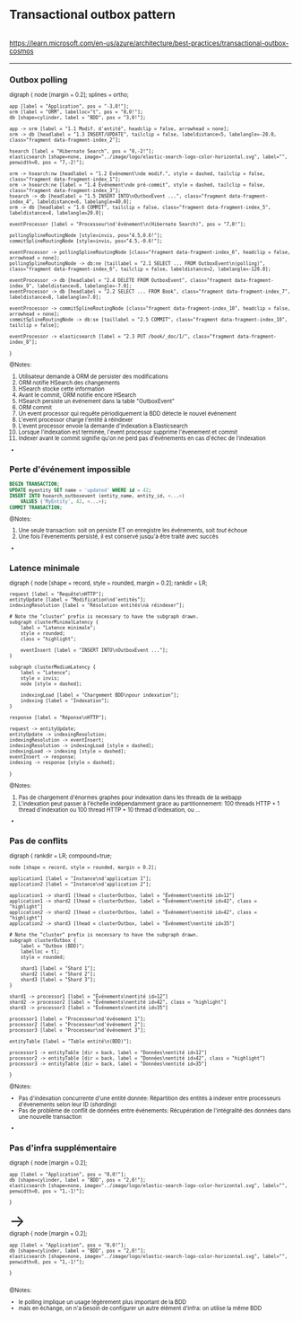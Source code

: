 ## Transactional outbox pattern

<img data-src="../image/diagram/microsoft-transactional-outbox.png" class="diagram" />

<small>https://learn.microsoft.com/en-us/azure/architecture/best-practices/transactional-outbox-cosmos<small>

---

<!-- .element: class="nested-fragments-highlight-current" -->

## Outbox polling

<div class="viz" data-viz-engine="neato" data-width="900"
    data-viz-images="../image/logo/elastic-search-logo-color-horizontal.svg,200px,100px">
digraph {
    node [margin = 0.2];
    splines = ortho;

	app [label = "Application", pos = "-3,0!"];
	orm [label = "ORM", labelloc="t", pos = "0,0!"];
	db [shape=cylinder, label = "BDD", pos = "3,0!"];

	app -> orm [label = "1.1 Modif. d'entité", headclip = false, arrowhead = none];
	orm -> db [headlabel = "1.3 INSERT/UPDATE", tailclip = false, labeldistance=5, labelangle=-20.0, class="fragment data-fragment-index_2"];

	hsearch [label = "Hibernate Search", pos = "0,-2!"];
    elasticsearch [shape=none, image="../image/logo/elastic-search-logo-color-horizontal.svg", label="", penwidth=0, pos = "7,-2!"];

	orm -> hsearch:nw [headlabel = "1.2 Evénement\nde modif.", style = dashed, tailclip = false, class="fragment data-fragment-index_1"];
	orm -> hsearch:ne [label = "1.4 Evénement\nde pré-commit", style = dashed, tailclip = false, class="fragment data-fragment-index_3"];
	hsearch -> db [headlabel = "1.5 INSERT INTO\nOutboxEvent ...", class="fragment data-fragment-index_4", labeldistance=6, labelangle=40.0];
	orm -> db [headlabel = "1.6 COMMIT", tailclip = false, class="fragment data-fragment-index_5", labeldistance=4, labelangle=20.0];

	eventProcessor [label = "Processeur\nd'événement\n(Hibernate Search)", pos = "7,0!"];

    pollingSplineRoutingNode [style=invis, pos="4.5,0.6!"];
    commitSplineRoutingNode [style=invis, pos="4.5,-0.6!"];

	eventProcessor -> pollingSplineRoutingNode [class="fragment data-fragment-index_6", headclip = false, arrowhead = none];
    pollingSplineRoutingNode -> db:ne [taillabel = "2.1 SELECT ... FROM OutboxEvent\n(polling)", class="fragment data-fragment-index_6", tailclip = false, labeldistance=2, labelangle=-120.0];

	eventProcessor -> db [headlabel = "2.4 DELETE FROM OutboxEvent", class="fragment data-fragment-index_9", labeldistance=8, labelangle=-7.0];
	eventProcessor -> db [headlabel = "2.2 SELECT ... FROM Book", class="fragment data-fragment-index_7", labeldistance=8, labelangle=7.0];

	eventProcessor -> commitSplineRoutingNode [class="fragment data-fragment-index_10", headclip = false, arrowhead = none];
    commitSplineRoutingNode -> db:se [taillabel = "2.5 COMMIT", class="fragment data-fragment-index_10", tailclip = false];

	eventProcessor -> elasticsearch [label = "2.3 PUT /book/_doc/1/", class="fragment data-fragment-index_8"];
}
</div>

@Notes:

1. Utilisateur demande à ORM de persister des modifications
1. ORM notifie HSearch des changements
1. HSearch stocke cette information
1. Avant le commit, ORM notifie encore HSearch
1. HSearch persiste un événement dans la table "OutboxEvent"
1. ORM commit 
1. Un event processor qui requête périodiquement la BDD détecte le nouvel événement
1. L'event processor charge l'entité à réindexer
1. L'event processor envoie la demande d'indexation à Elasticsearch
1. Lorsque l'indexation est terminée, l'event processor supprime l'évenement et commit
1. Indexer avant le commit signifie qu'on ne perd pas d'événements en cas d'échec de l'indexation

-

## Perte d'événement impossible

```sql
BEGIN TRANSACTION;
UPDATE myentity SET name = 'updated' WHERE id = 42;
INSERT INTO hsearch_outboxevent (entity_name, entity_id, <...>)
    VALUES ('MyEntity', 42, <...>);
COMMIT TRANSACTION;
```

@Notes:

1. Une seule transaction: soit on persiste ET on enregistre les événements, soit _tout_ échoue
2. Une fois l'évenements persisté, il est conservé jusqu'à être traité avec succès

-

## Latence minimale

<div class="viz" data-width="900">
digraph {
    node [shape = record, style = rounded, margin = 0.2];
	rankdir = LR;

    request [label = "Requête\nHTTP"];
    entityUpdate [label = "Modification\nd'entités"];
    indexingResolution [label = "Résolution entités\nà réindexer"];

    # Note the "cluster" prefix is necessary to have the subgraph drawn.
    subgraph clusterMinimalLatency {
        label = "Latence minimale";
        style = rounded;
        class = "highlight";

        eventInsert [label = "INSERT INTO\nOutboxEvent ..."];
    }

    subgraph clusterMediumLatency {
        label = "Latence";
        style = invis;
        node [style = dashed];

        indexingLoad [label = "Chargement BDD\npour indexation"];
        indexing [label = "Indexation"];
    }

    response [label = "Réponse\nHTTP"];

    request -> entityUpdate;
    entityUpdate -> indexingResolution;
    indexingResolution -> eventInsert;
    indexingResolution -> indexingLoad [style = dashed];
    indexingLoad -> indexing [style = dashed];
    eventInsert -> response;
    indexing -> response [style = dashed];
}
</div>

@Notes:

1. Pas de chargement d'énormes graphes pour indexation dans les threads de la webapp
2. L'indexation peut passer à l'échelle indépendamment grace au partitionnement:
   100 threads HTTP + 1 thread d'indexation ou 100 thread HTTP + 10 thread d'indexation, ou ...

-

## Pas de conflits

<div class="viz" data-width="900">
digraph {
	rankdir = LR;
    compound=true;

    node [shape = record, style = rounded, margin = 0.2];

    application1 [label = "Instance\nd'application 1"];
    application2 [label = "Instance\nd'application 2"];

    application1 -> shard1 [lhead = clusterOutbox, label = "Événement\nentité id=12"]
    application1 -> shard2 [lhead = clusterOutbox, label = "Événement\nentité id=42", class = "highlight"]
    application2 -> shard2 [lhead = clusterOutbox, label = "Événement\nentité id=42", class = "highlight"]
    application2 -> shard3 [lhead = clusterOutbox, label = "Événement\nentité id=35"]

    # Note the "cluster" prefix is necessary to have the subgraph drawn.
	subgraph clusterOutbox {
        label = "Outbox (BDD)";
        labelloc = tl;
        style = rounded;

		shard1 [label = "Shard 1"];
		shard2 [label = "Shard 2"];
		shard3 [label = "Shard 3"];
	}

    shard1 -> processor1 [label = "Événements\nentité id=12"]
    shard2 -> processor2 [label = "Événements\nentité id=42", class = "highlight"]
    shard3 -> processor3 [label = "Événements\nentité id=35"]

    processor1 [label = "Processeur\nd'événement 1"];
    processor2 [label = "Processeur\nd'événement 2"];
    processor3 [label = "Processeur\nd'événement 3"];

    entityTable [label = "Table entité\n(BDD)"];

    processor1 -> entityTable [dir = back, label = "Données\nentité id=12"]
    processor2 -> entityTable [dir = back, label = "Données\nentité id=42", class = "highlight"]
    processor3 -> entityTable [dir = back, label = "Données\nentité id=35"]
}
</div>

@Notes:

* Pas d'indexation concurrente d'une entité donnée:
  Répartition des entités à indexer entre processeurs d'évenements selon leur ID (*sharding*)
* Pas de problème de conflit de données entre événements:
  Récupération de l'intégralité des données dans une nouvelle transaction

-

<!-- .element: class="grid" -->
## Pas d'infra supplémentaire

<div class="column">
<div class="viz" data-viz-engine="neato" data-viz-images="../image/logo/elastic-search-logo-color-horizontal.svg,200px,100px">
digraph {
	node [margin = 0.2];

	app [label = "Application", pos = "0,0!"];
	db [shape=cylinder, label = "BDD", pos = "2,0!"];
    elasticsearch [shape=none, image="../image/logo/elastic-search-logo-color-horizontal.svg", label="", penwidth=0, pos = "1,-1!"];
}
</div>
</div>

<div class="column" style="font-size: 3em;">
&rarr;
</div>

<div class="column">
<div class="viz" data-viz-engine="neato" data-viz-images="../image/logo/elastic-search-logo-color-horizontal.svg,200px,100px">
digraph {
	node [margin = 0.2];

	app [label = "Application", pos = "0,0!"];
	db [shape=cylinder, label = "BDD", pos = "2,0!"];
    elasticsearch [shape=none, image="../image/logo/elastic-search-logo-color-horizontal.svg", label="", penwidth=0, pos = "1,-1!"];
}
</div>
</div>

@Notes:

* le polling implique un usage légèrement plus important de la BDD
* mais en échange, on n'a besoin de configurer un autre élément d'infra: on utilise la même BDD

